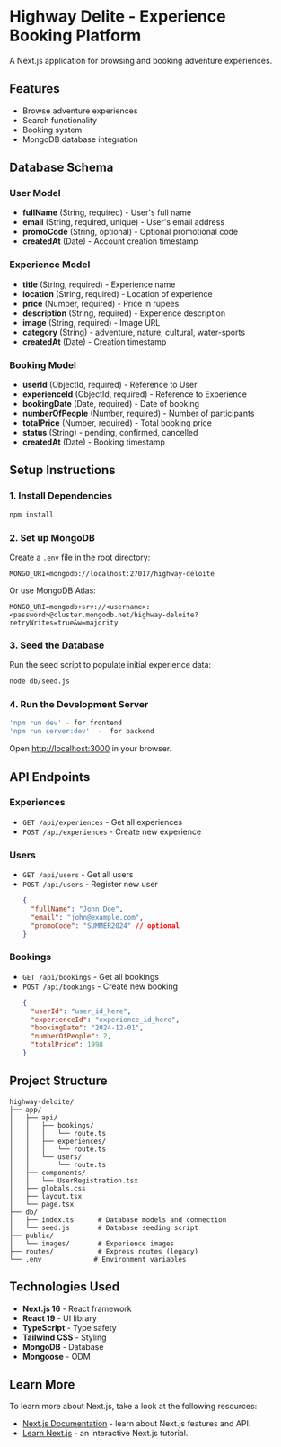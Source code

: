 # Highway Delite - Experience Booking Platform
A Next.js application for browsing and booking adventure experiences.

## Features

-  Browse adventure experiences
-  Search functionality
-  Booking system
-  MongoDB database integration

## Database Schema

### User Model
- **fullName** (String, required) - User's full name
- **email** (String, required, unique) - User's email address
- **promoCode** (String, optional) - Optional promotional code
- **createdAt** (Date) - Account creation timestamp

### Experience Model
- **title** (String, required) - Experience name
- **location** (String, required) - Location of experience
- **price** (Number, required) - Price in rupees
- **description** (String, required) - Experience description
- **image** (String, required) - Image URL
- **category** (String) - adventure, nature, cultural, water-sports
- **createdAt** (Date) - Creation timestamp

### Booking Model
- **userId** (ObjectId, required) - Reference to User
- **experienceId** (ObjectId, required) - Reference to Experience
- **bookingDate** (Date, required) - Date of booking
- **numberOfPeople** (Number, required) - Number of participants
- **totalPrice** (Number, required) - Total booking price
- **status** (String) - pending, confirmed, cancelled
- **createdAt** (Date) - Booking timestamp

## Setup Instructions

### 1. Install Dependencies
```bash
npm install
```

### 2. Set up MongoDB

Create a `.env` file in the root directory:

```env
MONGO_URI=mongodb://localhost:27017/highway-deloite
```

Or use MongoDB Atlas:
```env
MONGO_URI=mongodb+srv://<username>:<password>@cluster.mongodb.net/highway-deloite?retryWrites=true&w=majority
```

### 3. Seed the Database

Run the seed script to populate initial experience data:

```bash
node db/seed.js
```

### 4. Run the Development Server

```bash
'npm run dev' - for frontend
'npm run server:dev'  -  for backend
```

Open [http://localhost:3000](http://localhost:3000) in your browser.

## API Endpoints

### Experiences
- `GET /api/experiences` - Get all experiences
- `POST /api/experiences` - Create new experience

### Users
- `GET /api/users` - Get all users
- `POST /api/users` - Register new user
  ```json
  {
    "fullName": "John Doe",
    "email": "john@example.com",
    "promoCode": "SUMMER2024" // optional
  }
  ```

### Bookings
- `GET /api/bookings` - Get all bookings
- `POST /api/bookings` - Create new booking
  ```json
  {
    "userId": "user_id_here",
    "experienceId": "experience_id_here",
    "bookingDate": "2024-12-01",
    "numberOfPeople": 2,
    "totalPrice": 1998
  }
  ```

## Project Structure

```
highway-deloite/
├── app/
│   ├── api/
│   │   ├── bookings/
│   │   │   └── route.ts
│   │   ├── experiences/
│   │   │   └── route.ts
│   │   └── users/
│   │       └── route.ts
│   ├── components/
│   │   └── UserRegistration.tsx
│   ├── globals.css
│   ├── layout.tsx
│   └── page.tsx
├── db/
│   ├── index.ts      # Database models and connection
│   └── seed.js       # Database seeding script
├── public/
│   └── images/       # Experience images
├── routes/           # Express routes (legacy)
└── .env             # Environment variables
```

## Technologies Used

- **Next.js 16** - React framework
- **React 19** - UI library
- **TypeScript** - Type safety
- **Tailwind CSS** - Styling
- **MongoDB** - Database
- **Mongoose** - ODM

## Learn More

To learn more about Next.js, take a look at the following resources:

- [Next.js Documentation](https://nextjs.org/docs) - learn about Next.js features and API.
- [Learn Next.js](https://nextjs.org/learn) - an interactive Next.js tutorial.
